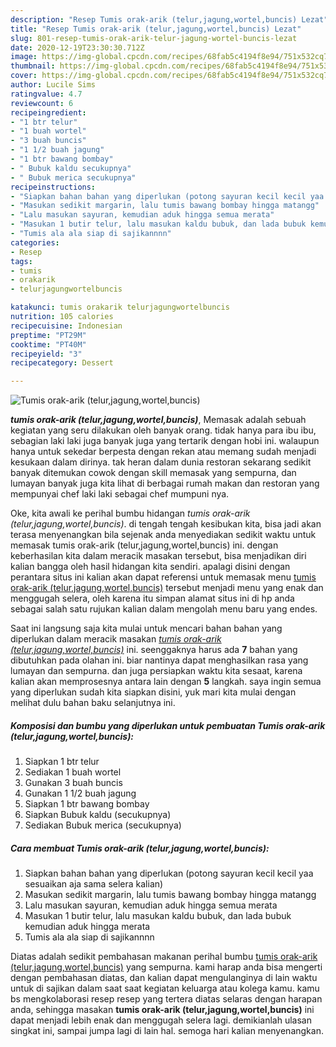 ```yaml
---
description: "Resep Tumis orak-arik (telur,jagung,wortel,buncis) Lezat"
title: "Resep Tumis orak-arik (telur,jagung,wortel,buncis) Lezat"
slug: 801-resep-tumis-orak-arik-telur-jagung-wortel-buncis-lezat
date: 2020-12-19T23:30:30.712Z
image: https://img-global.cpcdn.com/recipes/68fab5c4194f8e94/751x532cq70/tumis-orak-arik-telurjagungwortelbuncis-foto-resep-utama.jpg
thumbnail: https://img-global.cpcdn.com/recipes/68fab5c4194f8e94/751x532cq70/tumis-orak-arik-telurjagungwortelbuncis-foto-resep-utama.jpg
cover: https://img-global.cpcdn.com/recipes/68fab5c4194f8e94/751x532cq70/tumis-orak-arik-telurjagungwortelbuncis-foto-resep-utama.jpg
author: Lucile Sims
ratingvalue: 4.7
reviewcount: 6
recipeingredient:
- "1 btr telur"
- "1 buah wortel"
- "3 buah buncis"
- "1 1/2 buah jagung"
- "1 btr bawang bombay"
- " Bubuk kaldu secukupnya"
- " Bubuk merica secukupnya"
recipeinstructions:
- "Siapkan bahan bahan yang diperlukan (potong sayuran kecil kecil yaa sesuaikan aja sama selera kalian)"
- "Masukan sedikit margarin, lalu tumis bawang bombay hingga matangg"
- "Lalu masukan sayuran, kemudian aduk hingga semua merata"
- "Masukan 1 butir telur, lalu masukan kaldu bubuk, dan lada bubuk kemudian aduk hingga merata"
- "Tumis ala ala siap di sajikannnn"
categories:
- Resep
tags:
- tumis
- orakarik
- telurjagungwortelbuncis

katakunci: tumis orakarik telurjagungwortelbuncis 
nutrition: 105 calories
recipecuisine: Indonesian
preptime: "PT29M"
cooktime: "PT40M"
recipeyield: "3"
recipecategory: Dessert

---
```



![Tumis orak-arik (telur,jagung,wortel,buncis)](https://img-global.cpcdn.com/recipes/68fab5c4194f8e94/751x532cq70/tumis-orak-arik-telurjagungwortelbuncis-foto-resep-utama.jpg)

<b><i>tumis orak-arik (telur,jagung,wortel,buncis)</i></b>, Memasak adalah sebuah kegiatan yang seru dilakukan oleh banyak orang. tidak hanya para ibu ibu, sebagian laki laki juga banyak juga yang tertarik dengan hobi ini. walaupun hanya untuk sekedar berpesta dengan rekan atau memang sudah menjadi kesukaan dalam dirinya. tak heran dalam dunia restoran sekarang sedikit banyak ditemukan cowok dengan skill memasak yang sempurna, dan lumayan banyak juga kita lihat di berbagai rumah makan dan restoran yang mempunyai chef laki laki sebagai chef mumpuni nya.

Oke, kita awali ke perihal bumbu hidangan <i>tumis orak-arik (telur,jagung,wortel,buncis)</i>. di tengah tengah kesibukan kita, bisa jadi akan terasa menyenangkan bila sejenak anda menyediakan sedikit waktu untuk memasak tumis orak-arik (telur,jagung,wortel,buncis) ini. dengan keberhasilan kita dalam meracik masakan tersebut, bisa menjadikan diri kalian bangga oleh hasil hidangan kita sendiri. apalagi disini dengan perantara situs ini kalian akan dapat referensi untuk memasak menu <u>tumis orak-arik (telur,jagung,wortel,buncis)</u> tersebut menjadi menu yang enak dan menggugah selera, oleh karena itu simpan alamat situs ini di hp anda sebagai salah satu rujukan kalian dalam mengolah menu baru yang endes.




Saat ini langsung saja kita mulai untuk mencari bahan bahan yang diperlukan dalam meracik masakan <u><i>tumis orak-arik (telur,jagung,wortel,buncis)</i></u> ini. seenggaknya harus ada <b>7</b> bahan yang dibutuhkan pada olahan ini. biar nantinya dapat menghasilkan rasa yang lumayan dan sempurna. dan juga persiapkan waktu kita sesaat, karena kalian akan memprosesnya antara lain dengan <b>5</b> langkah. saya ingin semua yang diperlukan sudah kita siapkan disini, yuk mari kita mulai dengan melihat dulu bahan baku selanjutnya ini.

<!--inarticleads1-->

##### Komposisi dan bumbu yang diperlukan untuk pembuatan Tumis orak-arik (telur,jagung,wortel,buncis):

1. Siapkan 1 btr telur
1. Sediakan 1 buah wortel
1. Gunakan 3 buah buncis
1. Gunakan 1 1/2 buah jagung
1. Siapkan 1 btr bawang bombay
1. Siapkan  Bubuk kaldu (secukupnya)
1. Sediakan  Bubuk merica (secukupnya)




<!--inarticleads2-->

##### Cara membuat Tumis orak-arik (telur,jagung,wortel,buncis):

1. Siapkan bahan bahan yang diperlukan (potong sayuran kecil kecil yaa sesuaikan aja sama selera kalian)
1. Masukan sedikit margarin, lalu tumis bawang bombay hingga matangg
1. Lalu masukan sayuran, kemudian aduk hingga semua merata
1. Masukan 1 butir telur, lalu masukan kaldu bubuk, dan lada bubuk kemudian aduk hingga merata
1. Tumis ala ala siap di sajikannnn




Diatas adalah sedikit pembahasan makanan perihal bumbu <u>tumis orak-arik (telur,jagung,wortel,buncis)</u> yang sempurna. kami harap anda bisa mengerti dengan pembahasan diatas, dan kalian dapat mengulanginya di lain waktu untuk di sajikan dalam saat saat kegiatan keluarga atau kolega kamu. kamu bs mengkolaborasi resep resep yang tertera diatas selaras dengan harapan anda, sehingga masakan <b>tumis orak-arik (telur,jagung,wortel,buncis)</b> ini dapat menjadi lebih enak dan menggugah selera lagi. demikianlah ulasan singkat ini, sampai jumpa lagi di lain hal. semoga hari kalian menyenangkan.
